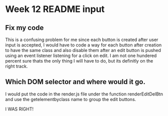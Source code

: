 # Week 12 README input

## Fix my code
This is a confusing problem for me since each button is created after user input is accepted, I would have to code a way for each button after creation to have the same class and also disable them after an edit button is pushed using an event listener listening for a click on edit. I am not one hundered percent sure thats the only thing I will have to do, but its definitly on the right track.

## Which DOM selector and where would it go.
I would put the code in the render.js file under the function renderEditDelBtn and use the getelementbyclass name to group the edit buttons.



I WAS RIGHT!